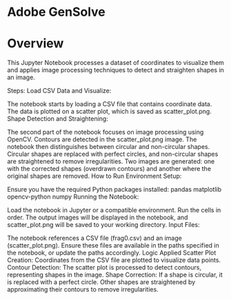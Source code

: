 # Adobe GenSolve
# Overview
This Jupyter Notebook processes a dataset of coordinates to visualize them and applies image processing techniques to detect and straighten shapes in an image.

Steps:
Load CSV Data and Visualize:

The notebook starts by loading a CSV file that contains coordinate data. The data is plotted on a scatter plot, which is saved as scatter_plot.png.
Shape Detection and Straightening:

The second part of the notebook focuses on image processing using OpenCV.
Contours are detected in the scatter_plot.png image. The notebook then distinguishes between circular and non-circular shapes.
Circular shapes are replaced with perfect circles, and non-circular shapes are straightened to remove irregularities.
Two images are generated: one with the corrected shapes (overdrawn contours) and another where the original shapes are removed.
How to Run
Environment Setup:

Ensure you have the required Python packages installed:
pandas
matplotlib
opencv-python
numpy
Running the Notebook:

Load the notebook in Jupyter or a compatible environment.
Run the cells in order.
The output images will be displayed in the notebook, and scatter_plot.png will be saved to your working directory.
Input Files:

The notebook references a CSV file (frag0.csv) and an image (scatter_plot.png).
Ensure these files are available in the paths specified in the notebook, or update the paths accordingly.
Logic Applied
Scatter Plot Creation: Coordinates from the CSV file are plotted to visualize data points.
Contour Detection: The scatter plot is processed to detect contours, representing shapes in the image.
Shape Correction:
If a shape is circular, it is replaced with a perfect circle.
Other shapes are straightened by approximating their contours to remove irregularities.
